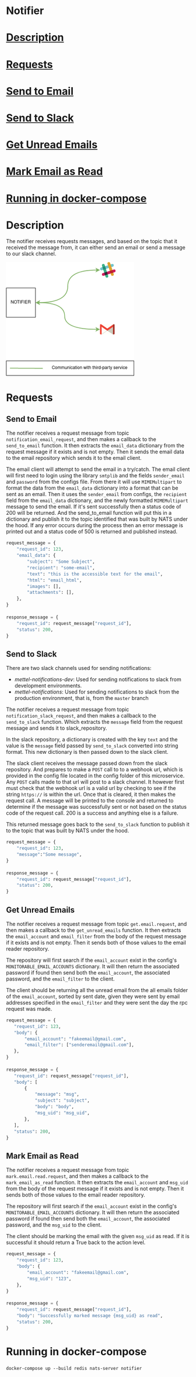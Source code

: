 # Notifier
# [Description](#description)
# [Requests](#requests)
  # [Send to Email](#send-to-email)
  # [Send to Slack](#send-to-slack)
  # [Get Unread Emails](#get-unread-emails)
  # [Mark Email as Read](#mark-email-as-read)
# [Running in docker-compose](#running-in-docker-compose)

# Description
The notifier receives requests messages, and based on the topic that it received the message from, it can either send an email
or send a message to our slack channel.

![IMAGE: notifier_microservice_relationships](/docs/img/system_overview/capabilities/notifier_microservice_relationships.png)

# Requests
## Send to Email
The notifier receives a request message from topic `notification_email_request`, and then makes a callback to the 
`send_to_email` function. It then extracts the `email_data` dictionary from the request message if it exists and is not empty.
Then it sends the email data to the email repository which sends it to the email client.

The email client will attempt to send the email in a try/catch. The email client will first need to login using 
the library `smtplib` and the fields `sender_email` and `password` from the configs file. From there it will use
`MIMEMultipart` to format the data from the `email_data` dictionary into a format that can be sent as an email. Then
it uses the `sender_email` from configs, the `recipient` field from the `email_data` dictionary, and the newly formatted
`MIMEMultipart` message to send the email. If it's sent successfully then a status code of 200 will be returned. And
the send_to_email function will put this in a dictionary and publish it to the topic identified that was built by NATS under
the hood. If any error occurs during the process then an error message is printed out and a status code of
500 is returned and published instead. 

```python
request_message = {
    "request_id": 123,
    "email_data": {
        "subject": "Some Subject",
        "recipient": "some-email",
        "text": "this is the accessible text for the email",
        "html": "email_html",
        "images": [],
        "attachments": [],
    },
}

response_message = {
    "request_id": request_message["request_id"], 
    "status": 200,
}
```

## Send to Slack
There are two slack channels used for sending notifications:
- *mettel-notifications-dev*: Used for sending notifications to slack from development environments.
- *mettel-notifications*: Used for sending notifications to slack from the production environment, that is, from the `master` branch

The notifier receives a request message from topic `notification_slack_request`, and then makes a callback to the 
`send_to_slack` function. Which extracts the `message` field from the request message and sends it to slack_repository. 

In the slack repository, a dictionary is created with the key `text` and the value is the `message` field passed by 
`send_to_slack` converted into string format. This new dictionary is then passed down to the slack client. 

The slack client receives the message passed down from the slack repository. And prepares to make a `POST` call to 
to a webhook url, which is provided in the config file located in the config folder of this 
microservice. Any `POST` calls made to that url will post to a slack channel. It however
first must check that the webhook url is a valid url by checking to see if the string 
`https://` is within the url.  Once that is cleared, it then makes the request call. A message will be 
printed to the console and returned to determine if the message was successfully sent or not based on the status
code of the request call. 200 is a success and anything else is a failure.

This returned message goes back to the `send_to_slack` function to publish it to the topic that was built by NATS under
the hood.

```python
request_message = {
    "request_id": 123,
    "message":"Some message",
}

response_message = {
    "request_id": request_message["request_id"], 
    "status": 200,
}
```

## Get Unread Emails
The notifier receives a request message from topic `get.email.request`, and then makes a callback to the 
`get_unread_emails` function. It then extracts the `email_account` and `email_filter` from the body of the request message if it exists and is not empty.
Then it sends both of those values to the email reader repository. 

The repository will first search if the `email_account` exist in the config's `MONITORABLE_EMAIL_ACCOUNTS` dictionary. It will then
return the associated password if found then send both the `email_account`, the associated password, and the `email_filter` to the client.

The client should be returning all the unread email from the all emails folder of the `email_account`, sorted by sent date, given they were sent
by email addresses specified in the `email_filter` and they were sent the day the rpc request was made.

 ```python
request_message = {
    "request_id": 123,
    "body": {
        "email_account": "fakeemail@gmail.com",
        "email_filter": ["senderemail@gmail.com"],
    },
}

response_message = {
    "request_id": request_message["request_id"], 
    "body": [
        {
            "message": "msg", 
            "subject": "subject", 
            "body": "body", 
            "msg_uid": "msg_uid",
        },
    ],
    "status": 200,
}
```

## Mark Email as Read
The notifier receives a request message from topic `mark.email.read.request`, and then makes a callback to the 
`mark_email_as_read` function. It then extracts the `email_account` and `msg_uid` from the body of the request message if it exists and is not empty.
Then it sends both of those values to the email reader repository. 

The repository will first search if the `email_account` exist in the config's `MONITORABLE_EMAIL_ACCOUNTS` dictionary. It will then
return the associated password if found then send both the `email_account`, the associated password, and the `msg_uid` to the client.

The client should be marking the email with the given `msg_uid` as read. If it is successful it should return a True back
to the action level.

```python
request_message = {
    "request_id": 123,
    "body": {
        "email_account": "fakeemail@gmail.com",
        "msg_uid": "123",
    },
}

response_message = {
    "request_id": request_message["request_id"], 
    "body": "Successfully marked message {msg_uid} as read",
    "status": 200,
}
```

# Running in docker-compose
`docker-compose up --build redis nats-server notifier`
